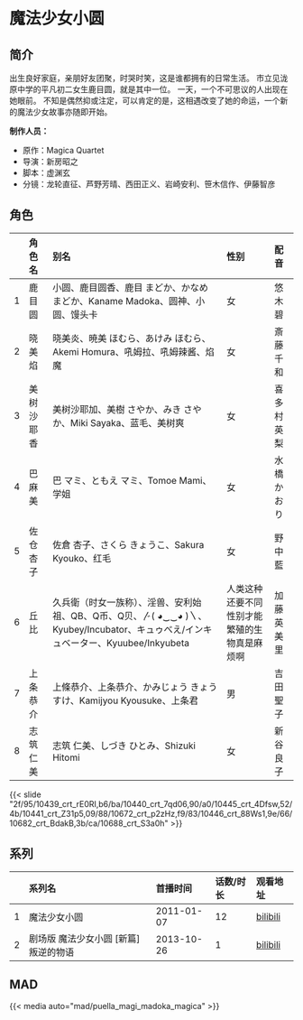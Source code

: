 # 魔法少女小圆


## 简介

出生良好家庭，亲朋好友团聚，时哭时笑，这是谁都拥有的日常生活。
市立见泷原中学的平凡初二女生鹿目圆，就是其中一位。
一天，一个不可思议的人出现在她眼前。
不知是偶然抑或注定，可以肯定的是，这相遇改变了她的命运，一个新的魔法少女故事亦随即开始。

**制作人员：**
- 原作：Magica Quartet
- 导演：新房昭之
- 脚本：虚渊玄
- 分镜：龙轮直征、芦野芳晴、西田正义、岩崎安利、笹木信作、伊藤智彦

## 角色

|     |   角色名   |   别名  | 性别 |  配音  |
|:--- |:------  |:----      |:---  |:--   |
| 1 | 鹿目圆 | 小圆、鹿目圆香、鹿目 まどか、かなめ まどか、Kaname Madoka、圆神、小圆、馒头卡 | 女 | 悠木碧 |
| 2 | 晓美焰 | 晓美炎、暁美 ほむら、あけみ ほむら、Akemi Homura、吼姆拉、吼姆辣酱、焰魔 | 女 | 斎藤千和 |
| 3 | 美树沙耶香 | 美树沙耶加、美樹 さやか、みき さやか、Miki Sayaka、蓝毛、美树爽 | 女 | 喜多村英梨 |
| 4 | 巴麻美 | 巴 マミ、ともえ マミ、Tomoe Mami、学姐 | 女 | 水橋かおり |
| 5 | 佐仓杏子 | 佐倉 杏子、さくら きょうこ、Sakura Kyouko、红毛 | 女 | 野中藍 |
| 6 | 丘比 | 久兵衛（时女一族称）、淫兽、安利始祖、QB、Q币、Q贝、〴( ◕‿‿◕ )〵、Kyubey/Incubator、キュゥべえ/インキュベーター、Kyuubee/Inkyubeta | 人类这种还要不同性别才能繁殖的生物真是麻烦啊 | 加藤英美里 |
| 7 | 上条恭介 | 上條恭介、上条恭介、かみじょう きょうすけ、Kamijyou Kyousuke、上条君 | 男 | 吉田聖子 |
| 8 | 志筑仁美 | 志筑 仁美、しづき ひとみ、Shizuki Hitomi | 女 | 新谷良子 |

{{< slide "2f/95/10439_crt_rE0RI,b6/ba/10440_crt_7qd06,90/a0/10445_crt_4Dfsw,52/4b/10441_crt_Z31p5,09/88/10672_crt_p2zHz,f9/83/10446_crt_88Ws1,9e/66/10682_crt_BdakB,3b/ca/10688_crt_S3a0h" >}}

## 系列

|     | 系列名                   | 首播时间       | 话数/时长 | 观看地址                                                      |
|:----|:----------------------|:-----------|:------|:----------------------------------------------------------|
| 1   | 魔法少女小圆                | 2011-01-07 | 12    | [bilibili](https://www.bilibili.com/bangumi/play/ep63470) |
| 2   | 剧场版 魔法少女小圆 [新篇] 叛逆的物语 | 2013-10-26 | 1     | [bilibili](https://www.bilibili.com/bangumi/play/ss27063) |


## MAD

{{< media  auto="mad/puella_magi_madoka_magica"  >}}
